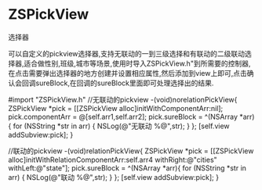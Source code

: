 # ZSPickView
选择器

可以自定义的pickview选择器,支持无联动的一到三级选择和有联动的二级联动选择器,适合做性别,班级,城市等场景,使用时导入ZSPickView.h"到所需要的控制器,在点击需要弹出选择器的地方创建并设置相应属性,然后添加到view上即可,点击确认会回调sureBlock,在回调的sureBlock里面即可处理选择出的结果.

#import "ZSPickView.h"
//无联动的pickview
-(void)norelationPickView{
ZSPickView *pick = [[ZSPickView alloc]initWithComponentArr:nil];
pick.componentArr = @[self.arr1,self.arr2];
pick.sureBlock = ^(NSArray *arr){
  for (NSString *str in arr) {
     NSLog(@"无联动   %@",str);
      }
    };
   [self.view addSubview:pick];
}


//联动的pickview
-(void)relationPickView{
ZSPickView *pick = [[ZSPickView alloc]initWithRelationComponentArr:self.arr4 withRight:@"cities" withLeft:@"state"];
     pick.sureBlock = ^(NSArray *arr){
      for (NSString *str in arr) {
        NSLog(@"联动   %@",str);
       }
      };
    [self.view addSubview:pick];
}

